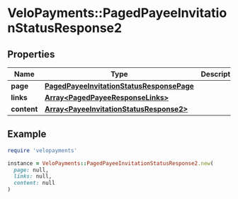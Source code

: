 # VeloPayments::PagedPayeeInvitationStatusResponse2

## Properties

| Name | Type | Description | Notes |
| ---- | ---- | ----------- | ----- |
| **page** | [**PagedPayeeInvitationStatusResponsePage**](PagedPayeeInvitationStatusResponsePage.md) |  | [optional] |
| **links** | [**Array&lt;PagedPayeeResponseLinks&gt;**](PagedPayeeResponseLinks.md) |  | [optional] |
| **content** | [**Array&lt;PayeeInvitationStatusResponse2&gt;**](PayeeInvitationStatusResponse2.md) |  | [optional] |

## Example

```ruby
require 'velopayments'

instance = VeloPayments::PagedPayeeInvitationStatusResponse2.new(
  page: null,
  links: null,
  content: null
)
```

